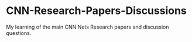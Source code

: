 # CNN-Research-Papers-Discussions
My learning of the main CNN Nets Research papers and discussion questions.
